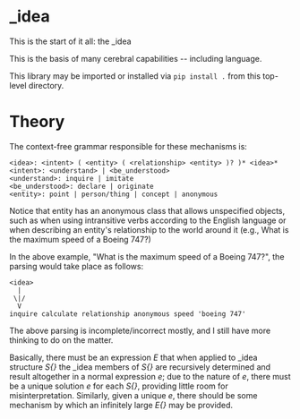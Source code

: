 # _idea
This is the start of it all: the _idea

This is the basis of many cerebral capabilities -- including language.

This library may be imported or installed via `pip install .` from this top-level directory.

# Theory
The context-free grammar responsible for these mechanisms is:
```
<idea>: <intent> ( <entity> ( <relationship> <entity> )? )* <idea>*
<intent>: <understand> | <be_understood>
<understand>: inquire | imitate
<be_understood>: declare | originate
<entity>: point | person/thing | concept | anonymous
```

Notice that entity has an anonymous class that allows unspecified objects, such as when using intransitive verbs according to the English language or when describing an entity's relationship to the world around it (e.g., What is the maximum speed of a Boeing 747?)

In the above example, "What is the maximum speed of a Boeing 747?", the parsing would take place as follows:
```
<idea>
  |
 \|/
  V
inquire calculate relationship anonymous speed 'boeing 747'

```

The above parsing is incomplete/incorrect mostly, and I still have more thinking to do on the matter.

Basically, there must be an expression _E_ that when applied to \_idea structure _S{}_ the \_idea members of _S{}_ are recursively determined and result altogether in a normal expression _e_; due to the nature of _e_, there must be a unique solution _e_ for each _S{}_, providing little room for misinterpretation. Similarly, given a unique _e_, there should be some mechanism by which an infinitely large _E{}_ may be provided. 
